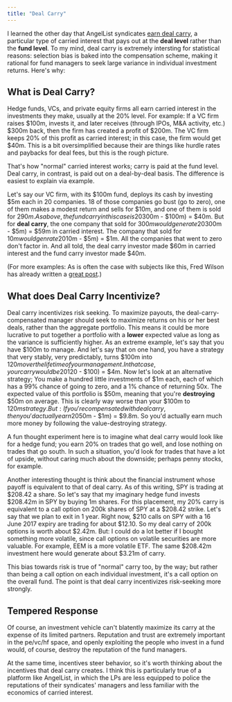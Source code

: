 ```yaml
---
title: "Deal Carry"
---
```


I learned the other day that AngelList syndicates [earn deal carry](https://angel.co/economics-syndicates), a particular type of carried interest that pays out at the **deal level** rather than the **fund level**. To my mind, deal carry is extremely intersting for statistical reasons: selection bias is baked into the compensation scheme, making it rational for fund managers to seek large variance in individual investment returns. Here's why:

## What is Deal Carry?

Hedge funds, VCs, and private equity firms all earn carried interest in the investments they make, usually at the 20% level. For example: If a VC firm raises $100m, invests it, and later receives (through IPOs, M&A activity, etc.) $300m back, then the firm has created a profit of $200m. The VC firm keeps 20% of this profit as carried interest; in this case, the firm would get $40m. This is a bit oversimplified because their are things like hurdle rates and paybacks for deal fees, but this is the rough picture.

That's how "normal" carried interest works; carry is paid at the fund level. Deal carry, in contrast, is paid out on a deal-by-deal basis. The difference is easiest to explain via example.

Let's say our VC firm, with its $100m fund, deploys its cash by investing $5m each in 20 companies. 18 of those companies go bust (go to zero), one of them makes a modest return and sells for $10m, and one of them is sold for $290m. As above, the fund carry in this case is 20% x ($300m - $100m) = $40m. But for **deal carry**, the one company that sold for $300m would generate 20% x ($300m - $5m) = $59m in carried interest. The company that sold for $10m would genrate 20% x ($10m - $5m) = $1m. All the companies that went to zero don't factor in. And all told, the deal carry investor made $60m in carried interest and the fund carry investor made $40m.

(For more examples: As is often the case with subjects like this, Fred Wilson has already written a [great post](http://avc.com/2010/08/what-is-a-venture-partner-and-does-it-matter-to-you/).)

## What does Deal Carry Incentivize?

Deal carry incentivizes risk seeking. To maximize payouts, the deal-carry-compensated manager should seek to maximize returns on his or her best deals, rather than the aggregate portfolio. This means it could be more lucrative to put together a portfolio with a **lower** expected value as long as the variance is sufficiently higher. As an extreme example, let's say that you have $100m to manage. And let's say that on one hand, you have a strategy that very stably, very predictably, turns $100m into $120m over the lifetime of your management. In that case, your carry would be 20% x ($120 - $100) = $4m. Now let's look at an alternative strategy; You make a hundred little investments of $1m each, each of which has a 99% chance of going to zero, and a 1% chance of returning 50x. The expected value of this portfolio is $50m, meaning that you're **destroying** $50m on average. This is clearly way worse than your $100m to $120m strategy. But: If you're compensated with deal carry, then you'd actually earn 20% x ($50m - $1m) = $9.8m. So you'd actually earn much more money by following the value-destroying strategy.

A fun thought experiment here is to imagine what deal carry would look like for a hedge fund; you earn 20% on trades that go well, and lose nothing on trades that go south. In such a situation, you'd look for trades that have a lot of upside, without caring much about the downside; perhaps penny stocks, for example.

Another interesting thought is think about the financial instrument whose payoff is equivalent to that of deal carry. As of this writing, SPY is trading at $208.42 a share. So let's say that my imaginary hedge fund invests $208.42m in SPY by buying 1m shares. For this placement, my 20% carry is equivalent to a call option on 200k shares of SPY at a $208.42 strike. Let's say that we plan to exit in 1 year. Right now, $210 calls on SPY with a 16 June 2017 expiry are trading for about $12.10. So my deal carry of 200k options is worth about $2.42m. But: I could do a lot better if I bought something more volatile, since call options on volatile securities are more valuable. For example, EEM is a more volatile ETF. The same $208.42m investment here would generate about $3.21m of carry.

This bias towards risk is true of "normal" carry too, by the way; but rather than being a call option on each individual investment, it's a call option on the overall fund. The point is that deal carry incentivizes risk-seeking more strongly.

## Tempered Response

Of course, an investment vehicle can't blatently maximize its carry at the expense of its limited partners. Reputation and trust are extremely important in the pe/vc/hf space, and openly exploiting the people who invest in a fund would, of course, destroy the reputation of the fund managers.

At the same time, incentives steer behavior, so it's worth thinking about the incentives that deal carry creates. I think this is particularly true of a platform like AngelList, in which the LPs are less equipped to police the reputations of their syndicates' managers and less familiar with the economics of carried interest.

